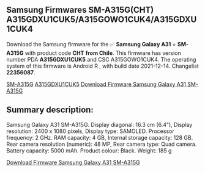 <h2>Samsung Firmwares SM-A315G(CHT) A315GDXU1CUK5/A315GOWO1CUK4/A315GDXU1CUK4</h2>
Download the Samsung firmware for the ✅ <strong>Samsung Galaxy A31 </strong> ⭐ <strong>SM-A315G</strong> with product code <strong>CHT</strong> <strong> from Chile</strong>. This firmware has version number PDA <strong>A315GDXU1CUK5</strong> and CSC A315GOWO1CUK4. The operating system of this firmware is Android R , with build date 2021-12-14. Changelist <strong>22356087</strong>.


[SM-A315G](https://samfirm.shop/samsung/model/SM-A315G)
[A315GDXU1CUK5](https://samfirm.shop/samsung/pda/A315GDXU1CUK5)
[Download Firmware Samsung Galaxy A31 SM-A315G](https://samfirm.shop/samsung/firmware/481896)
<h2>Summary description:</h2>
<p>Samsung Galaxy A31 SM-A315G. Display diagonal: 16.3 cm (6.4"), Display resolution: 2400 x 1080 pixels, Display type: SAMOLED. Processor frequency: 2 GHz. RAM capacity: 4 GB, Internal storage capacity: 128 GB. Rear camera resolution (numeric): 48 MP, Rear camera type: Quad camera. Battery capacity: 5000 mAh. Product colour: Black. Weight: 185 g</p>


[Download Firmware Samsung Galaxy A31 SM-A315G](https://samfirm.shop/samsung/firmware/481896)
